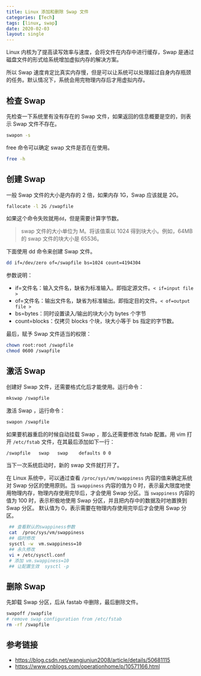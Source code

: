 ```yaml
---
title: Linux 添加和删除 Swap 文件
categories: [Tech]
tags: [linux, swap]
date: 2020-02-03
layout: single
---
```


Linux 内核为了提高读写效率与速度，会将文件在内存中进行缓存，Swap 是通过磁盘文件的形式给系统增加虚拟内存的解决方案。

<!-- more -->

所以 Swap 速度肯定比真实内存慢，但是可以让系统可以处理超过自身内存瓶颈的任务。默认情况下，系统会用完物理内存后才用虚拟内存。

## 检查 Swap

先检查一下系统里有没有存在的 Swap 文件，如果返回的信息概要是空的，则表示 Swap 文件不存在。

```bash
swapon -s
```

free 命令可以确定 swap 文件是否在在使用。

```bash
free -h
```

## 创建 Swap

一般 Swap 文件的大小是内存的 2 倍，如果内存 1G，Swap 应该就是 2G。

```bash
fallocate -l 2G /swapfile
```

如果这个命令失败就用`dd`，但是需要计算字节数。

> swap 文件的大小单位为 M。将该值乘以 1024 得到块大小。例如，64MB 的 swap 文件的块大小是 65536。

下面使用 dd 命令来创建 Swap 文件。

```bash
dd if=/dev/zero of=/swapfile bs=1024 count=4194304
```

参数说明：

- if=文件名：输入文件名，缺省为标准输入。即指定源文件。`< if=input file >`
- of=文件名：输出文件名，缺省为标准输出。即指定目的文件。`< of=output file >`
- bs=bytes：同时设置读入/输出的块大小为 bytes 个字节
- count=blocks：仅拷贝 blocks 个块，块大小等于 bs 指定的字节数。

最后，赋予 Swap 文件适当的权限：

```bash
chown root:root /swapfile
chmod 0600 /swapfile
```

## 激活 Swap

创建好 Swap 文件，还需要格式化后才能使用。运行命令：

```bash
mkswap /swapfile
```

激活 Swap ，运行命令：

```bash
swapon /swapfile
```

如果要机器重启的时候自动挂载 Swap ，那么还需要修改 fstab 配置。用 vim 打开 `/etc/fstab` 文件，在其最后添加如下一行：

```bash
/swapfile   swap   swap    defaults 0 0
```

当下一次系统启动时，新的 swap 文件就打开了。

在 Linux 系统中，可以通过查看 `/proc/sys/vm/swappiness` 内容的值来确定系统对 Swap 分区的使用原则。当 `swappiness` 内容的值为 0 时，表示最大限度地使用物理内存，物理内存使用完毕后，才会使用 Swap 分区。当 `swappiness` 内容的值为 100 时，表示积极地使用 Swap 分区，并且把内存中的数据及时地置换到 Swap 分区。 默认值为 0，表示需要在物理内存使用完毕后才会使用 Swap 分区。

```bash
 ## 查看默认的swappiness参数
 cat  /proc/sys/vm/swappiness
 ## 临时修改
 sysctl -w  vm.swappiness=10
 ## 永久修改
 vi + /etc/sysctl.conf
 # 添加 vm.swappiness=10
 ## 让配置生效  sysctl -p
```

## 删除 Swap

先卸载 Swap 分区，后从 fastab 中删除，最后删除文件。

```bash
swapoff /swapfile
# remove swap configuration from /etc/fstab
rm -rf /swapfile
```

## 参考链接

- https://blog.csdn.net/wangjunjun2008/article/details/50681115
- https://www.cnblogs.com/operationhome/p/10571166.html
